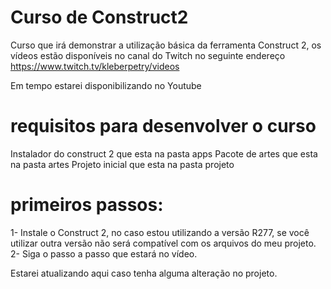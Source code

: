 # Curso de Construct2
Curso que irá demonstrar a utilização básica da ferramenta Construct 2, os vídeos estão disponíveis no canal do Twitch no seguinte endereço https://www.twitch.tv/kleberpetry/videos

Em tempo estarei disponibilizando no Youtube


# requisitos para desenvolver o curso

Instalador do construct 2 que esta na pasta apps
Pacote de artes que esta na pasta artes
Projeto inicial que esta na pasta projeto

# primeiros passos:

1- Instale o Construct 2, no caso estou utilizando a versão R277, se você utilizar outra versão não será compatível com os arquivos do meu projeto.
2- Siga o passo a passo que estará no vídeo.

Estarei atualizando aqui caso tenha alguma alteração no projeto.


